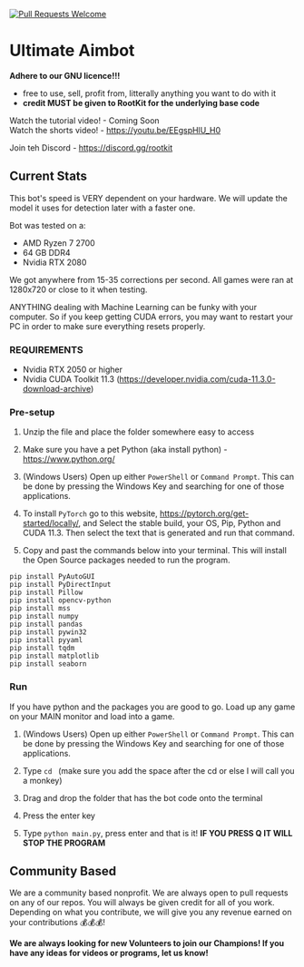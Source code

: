 [![Pull Requests Welcome](https://img.shields.io/badge/PRs-welcome-brightgreen.svg?style=flat)](http://makeapullrequest.com)
# Ultimate Aimbot
**Adhere to our GNU licence!!!**<br />
- free to use, sell, profit from, litterally anything you want to do with it
- **credit MUST be given to RootKit for the underlying base code**

Watch the tutorial video! - Coming Soon<br />
Watch the shorts video! - https://youtu.be/EEgspHlU_H0

Join teh Discord - https://discord.gg/rootkit

## Current Stats
This bot's speed is VERY dependent on your hardware. We will update the model it uses for detection later with a faster one.

Bot was tested on a:
- AMD Ryzen 7 2700
- 64 GB DDR4
- Nvidia RTX 2080

We got anywhere from 15-35 corrections per second. All games were ran at 1280x720 or close to it when testing.

ANYTHING dealing with Machine Learning can be funky with your computer. So if you keep getting CUDA errors, you may want to restart your PC in order to make sure everything resets properly.

### REQUIREMENTS
- Nvidia RTX 2050 or higher
- Nvidia CUDA Toolkit 11.3 (https://developer.nvidia.com/cuda-11.3.0-download-archive)

### Pre-setup
1. Unzip the file and place the folder somewhere easy to access

2. Make sure you have a pet Python (aka install python) - https://www.python.org/

3. (Windows Users) Open up either `PowerShell` or `Command Prompt`. This can be done by pressing the Windows Key and searching for one of those applications.

4. To install `PyTorch` go to this website, https://pytorch.org/get-started/locally/, and Select the stable build, your OS, Pip, Python and CUDA 11.3. Then select the text that is generated and run that command.

6. Copy and past the commands below into your terminal. This will install the Open Source packages needed to run the program.
```
pip install PyAutoGUI
pip install PyDirectInput
pip install Pillow
pip install opencv-python
pip install mss
pip install numpy
pip install pandas
pip install pywin32
pip install pyyaml
pip install tqdm
pip install matplotlib
pip install seaborn
```

### Run
If you have python and the packages you are good to go. Load up any game on your MAIN monitor and load into a game.

1. (Windows Users) Open up either `PowerShell` or `Command Prompt`. This can be done by pressing the Windows Key and searching for one of those applications.

2. Type `cd ` (make sure you add the space after the cd or else I will call you a monkey)

3. Drag and drop the folder that has the bot code onto the terminal

4. Press the enter key

5. Type `python main.py`, press enter and that is it! **IF YOU PRESS Q IT WILL STOP THE PROGRAM**

## Community Based
We are a community based nonprofit. We are always open to pull requests on any of our repos. You will always be given credit for all of you work. Depending on what you contribute, we will give you any revenue earned on your contributions 💰💰💰!

**We are always looking for new Volunteers to join our Champions!
If you have any ideas for videos or programs, let us know!**
